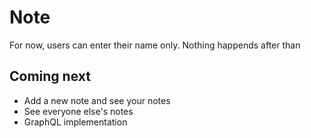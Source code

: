 # Note

For now, users can enter their name only. Nothing happends after than

## Coming next
- Add a new note and see your notes
- See everyone else's notes
- GraphQL implementation
